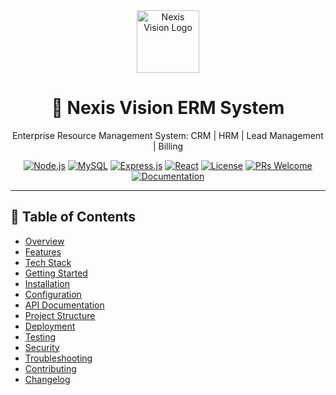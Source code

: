 <div align="center">
<img src="https://github.com/user-attachments/assets/ae239782-9809-4428-8765-ae2a04f8e222" alt="Nexis Vision Logo" width="100"/>
  <h1>🚀 Nexis Vision ERM System</h1>
  <p>Enterprise Resource Management System: CRM | HRM | Lead Management | Billing</p>

  [![Node.js](https://img.shields.io/badge/Node.js-v14+-green.svg)](https://nodejs.org/)
  [![MySQL](https://img.shields.io/badge/MySQL-v8.0+-blue.svg)](https://www.mysql.com/)
  [![Express.js](https://img.shields.io/badge/Express.js-v4.x-yellow.svg)](https://expressjs.com/)
  [![React](https://img.shields.io/badge/React-v18.x-blue.svg)](https://reactjs.org/)
  [![License](https://img.shields.io/badge/License-ISC-red.svg)](LICENSE)
  [![PRs Welcome](https://img.shields.io/badge/PRs-welcome-brightgreen.svg)](CONTRIBUTING.md)
  [![Documentation](https://img.shields.io/badge/docs-up%20to%20date-brightgreen.svg)](docs/)
</div>

---

## 📑 Table of Contents
- [Overview](#-overview)
- [Features](#-features)
- [Tech Stack](#-tech-stack)
- [Getting Started](#-getting-started)
- [Installation](#-installation)
- [Configuration](#-configuration)
- [API Documentation](#-api-documentation)
- [Project Structure](#-project-structure)
- [Deployment](#-deployment)
- [Testing](#-testing)
- [Security](#-security)
- [Troubleshooting](#-troubleshooting)
- [Contributing](#-contributing)
- [Changelog](#-changelog)
    
